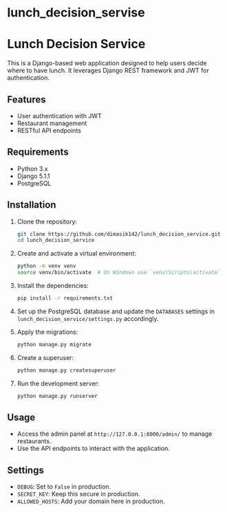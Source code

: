 # lunch_decision_servise

# Lunch Decision Service

This is a Django-based web application designed to help users decide where to have lunch. It leverages Django REST framework and JWT for authentication.

## Features

- User authentication with JWT
- Restaurant management
- RESTful API endpoints

## Requirements

- Python 3.x
- Django 5.1.1
- PostgreSQL

## Installation

1. Clone the repository:
    ```sh
    git clone https://github.com/dimasik142/lunch_decision_service.git
    cd lunch_decision_service
    ```

2. Create and activate a virtual environment:
    ```sh
    python -m venv venv
    source venv/bin/activate  # On Windows use `venv\Scripts\activate`
    ```

3. Install the dependencies:
    ```sh
    pip install -r requirements.txt
    ```

4. Set up the PostgreSQL database and update the `DATABASES` settings in `lunch_decision_service/settings.py` accordingly.

5. Apply the migrations:
    ```sh
    python manage.py migrate
    ```

6. Create a superuser:
    ```sh
    python manage.py createsuperuser
    ```

7. Run the development server:
    ```sh
    python manage.py runserver
    ```

## Usage

- Access the admin panel at `http://127.0.0.1:8000/admin/` to manage restaurants.
- Use the API endpoints to interact with the application.

## Settings

- `DEBUG`: Set to `False` in production.
- `SECRET_KEY`: Keep this secure in production.
- `ALLOWED_HOSTS`: Add your domain here in production.
